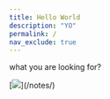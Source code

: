 ```yaml
---
title: Hello World
description: "YO"
permalink: /
nav_exclude: true
---
```

<p>what you are looking for?</p>
[<img src="https://cdn.betterttv.net/emote/583089f4737a8e61abb0186b/2x">](/notes/)
